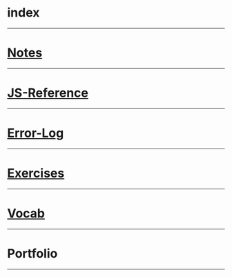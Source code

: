 # index

___

# [Notes](https://github.com/prachimehta1214/notes)

___

# [JS-Reference](https://github.com/prachimehta1214/JS-Reference)

____

# [Error-Log](https://github.com/prachimehta1214/error-log)

___

# [Exercises](https://github.com/prachimehta1214/exercises)

___

# [Vocab](https://github.com/prachimehta1214/vocabulary) 

___

# Portfolio

___

